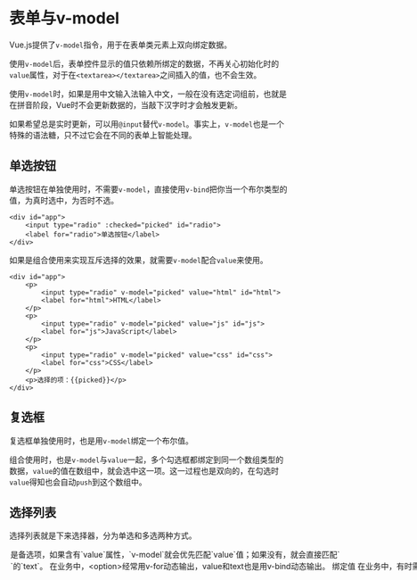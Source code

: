 # 表单与v-model #

Vue.js提供了`v-model`指令，用于在表单类元素上双向绑定数据。

使用`v-model`后，表单控件显示的值只依赖所绑定的数据，不再关心初始化时的`value`属性，对于在`<textarea></textarea>`之间插入的值，也不会生效。

使用`v-model`时，如果是用中文输入法输入中文，一般在没有选定词组前，也就是在拼音阶段，Vue时不会更新数据的，当敲下汉字时才会触发更新。

如果希望总是实时更新，可以用`@input`替代`v-model`。事实上，`v-model`也是一个特殊的语法糖，只不过它会在不同的表单上智能处理。

## 单选按钮 ##

单选按钮在单独使用时，不需要`v-model`，直接使用`v-bind`把你当一个布尔类型的值，为真时选中，为否时不选。

    <div id="app">
        <input type="radio" :checked="picked" id="radio">
        <label for="radio">单选按钮</label>
    </div>

如果是组合使用来实现互斥选择的效果，就需要`v-model`配合`value`来使用。
    
    <div id="app">
        <p>
            <input type="radio" v-model="picked" value="html" id="html">
            <label for="html">HTML</label>
        </p>
        <p>
            <input type="radio" v-model="picked" value="js" id="js">
            <label for="js">JavaScript</label>
        </p>
        <p>
            <input type="radio" v-model="picked" value="css" id="css">
            <label for="css">CSS</label>
        </p>
        <p>选择的项：{{picked}}</p>
    </div>
    
## 复选框 ##

复选框单独使用时，也是用`v-model`绑定一个布尔值。

组合使用时，也是`v-model`与`value`一起，多个勾选框都绑定到同一个数组类型的数据，`value`的值在数组中，就会选中这一项。这一过程也是双向的，在勾选时`value`得知也会自动`push`到这个数组中。

## 选择列表 ##

选择列表就是下来选择器，分为单选和多选两种方式。

<option>是备选项，如果含有`value`属性，`v-model`就会优先匹配`value`值；如果没有，就会直接匹配`<option>`的`text`。

在业务中，`<option>`经常用`v-for`动态输出，`value`和`text`也是用`v-bind`动态输出。

# 绑定值 #

在业务中，有时需要绑定一个动态的数据，这时可以使用`v-bind`实现。

## 单选按钮 ##

    <div id="app">
        <input type="radio" v-model="picked" :value="value">
        <p>{{picked}}</p>
        <p>{{value}}</p>
    </div>
    
    data: {
        picked: false,
        value: 123
    },

在选中时，`app.picked===app.value`，值都是`123`。

## 复选框 ##
    
    <div id="app">
        <input type="checkbox" v-model="toggle" :true-value="value1" :false-value="value2">
        <p>{{toggle}}</p>
        <p>{{value1}}</p>
        <p>{{value2}}</p>
    </div>
    
## 选择列表 ##

    <div id="app">
        <select v-model="selected">
            <option :value="{number:123}">123</option>
        </select>
        {{selected.number}}
    </div>
    
当选中时，`app.selected`是一个Object，所以`app.selected.number===123`。

# 修饰符 #

与事件的修饰符类似，`v-model`也有修饰符，用于控制数据同步的时机。

## `.lazy` ##

在输入框中，`v-model`默认是在`input`事件中同步输入框的数据，使用修饰符`.lazy`会转变为在`change`事件中同步。

    <div id="app">
        <input type="text" v-model.lazy="message">
        <p>{{message}}</p>
    </div>
    
这时，`message`并不是实时变化，而是在失焦或按回车键时才更新。

## `.number` ##

使用修饰符`.number`可以将输入转换成Number类型，否则输入的数字，但它的类型其实是String，在数字输入框时比较有用。

    <div id="app">
        <input type="number" v-model.number="message">
        <p>{{typeof message}}</p>
    </div>
    
## `.trim` ##

修饰符`.trim`可以自动过滤输入的首尾空格。

    <input type="text" v-model.trim="message">
    